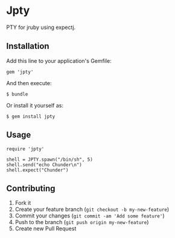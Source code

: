 # Jpty

PTY for jruby using expectj.

## Installation

Add this line to your application's Gemfile:

    gem 'jpty'

And then execute:

    $ bundle

Or install it yourself as:

    $ gem install jpty

## Usage

    require 'jpty'

    shell = JPTY.spawn("/bin/sh", 5)
    shell.send("echo Chunder\n")
    shell.expect("Chunder")

## Contributing

1. Fork it
2. Create your feature branch (`git checkout -b my-new-feature`)
3. Commit your changes (`git commit -am 'Add some feature'`)
4. Push to the branch (`git push origin my-new-feature`)
5. Create new Pull Request

